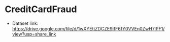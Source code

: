 # CreditCardFraud

* Dataset link: https://drive.google.com/file/d/1wXYEttZDCZE9IfF6fY0VVEn0ZwH7lPF1/view?usp=share_link
